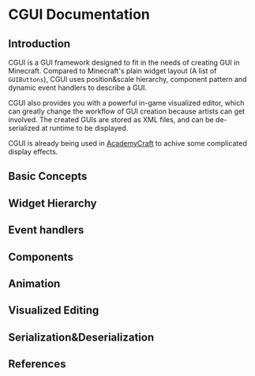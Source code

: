 # CGUI Documentation

Introduction
---

CGUI is a GUI framework designed to fit in the needs of creating GUI in Minecraft. Compared to Minecraft's plain widget layout (A list of ``GUIButtons``), CGUI uses position&scale hierarchy, component pattern and dynamic event handlers to describe a GUI. 

CGUI also provides you with a powerful in-game visualized editor, which can greatly change the workflow of GUI creation because artists can get involved. The created GUIs are stored as XML files, and can be de-serialized at runtime to be displayed.

CGUI is already being used in [AcademyCraft](https://github.com/LambdaInnovation/AcademyCraft) to achive some complicated display effects.

Basic Concepts
---


Widget Hierarchy
---


Event handlers
---


Components
---


Animation
---


Visualized Editing
---


Serialization&Deserialization
---


References
---